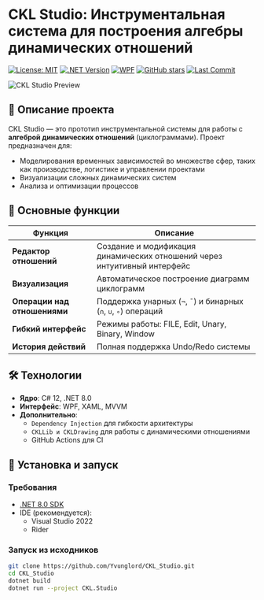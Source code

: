 # CKL Studio: Инструментальная система для построения алгебры динамических отношений

[![License: MIT](https://img.shields.io/badge/License-MIT-yellow.svg)](https://opensource.org/licenses/MIT)
[![.NET Version](https://img.shields.io/badge/.NET-%3E%3D%207.0-blue)](https://dotnet.microsoft.com/)
[![WPF](https://img.shields.io/badge/UI-WPF-ff69b4)](https://docs.microsoft.com/ru-ru/dotnet/desktop/wpf/)
[![GitHub stars](https://img.shields.io/github/stars/Yvunglord/CKL_Studio?style=social)](https://github.com/Yvunglord/CKL_Studio/stargazers)
[![Last Commit](https://img.shields.io/github/last-commit/Yvunglord/CKL_Studio)](https://github.com/Yvunglord/CKL_Studio/commits/main)

![CKL Studio Preview](https://via.placeholder.com/800x400?text=CKL+Studio+Screenshot) <!-- Замените на реальный скриншот -->

## 📝 Описание проекта
CKL Studio — это прототип инструментальной системы для работы с **алгеброй динамических отношений** (циклограммами). Проект предназначен для:
- Моделирования временных зависимостей во множестве сфер, таких как производстве, логистике и управлении проектами
- Визуализации сложных динамических систем
- Анализа и оптимизации процессов

## 🌟 Основные функции
| Функция                     | Описание                                                                 |
|-----------------------------|--------------------------------------------------------------------------|
| **Редактор отношений**      | Создание и модификация динамических отношений через интуитивный интерфейс |
| **Визуализация**            | Автоматическое построение диаграмм циклограмм                           |
| **Операции над отношениями**| Поддержка унарных (`¬`, `¯`) и бинарных (`∩`, `∪`, `∘`) операций        |
| **Гибкий интерфейс**        | Режимы работы: FILE, Edit, Unary, Binary, Window                        |
| **История действий**        | Полная поддержка Undo/Redo системы                                      |

## 🛠 Технологии
- **Ядро**: C# 12, .NET 8.0
- **Интерфейс**: WPF, XAML, MVVM
- **Дополнительно**:
  - `Dependency Injection` для гибкости архитектуры
  - `CKLLib и CKLDrawing` для работы с динамическими отношениями
  - GitHub Actions для CI 

## 🚀 Установка и запуск
### Требования
- [.NET 8.0 SDK](https://dotnet.microsoft.com/download)
- IDE (рекомендуется):
  - Visual Studio 2022
  - Rider

### Запуск из исходников
```bash
git clone https://github.com/Yvunglord/CKL_Studio.git
cd CKL_Studio
dotnet build
dotnet run --project CKL.Studio